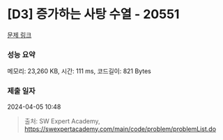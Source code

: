 # [D3] 증가하는 사탕 수열 - 20551 

[문제 링크](https://swexpertacademy.com/main/code/problem/problemDetail.do?contestProbId=AY4XhKTKU0IDFARM) 

### 성능 요약

메모리: 23,260 KB, 시간: 111 ms, 코드길이: 821 Bytes

### 제출 일자

2024-04-05 10:48



> 출처: SW Expert Academy, https://swexpertacademy.com/main/code/problem/problemList.do